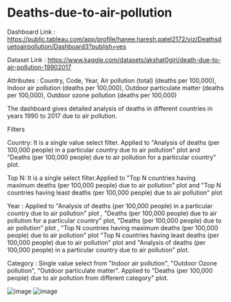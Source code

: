 # Deaths-due-to-air-pollution
Dashboard Link : https://public.tableau.com/app/profile/hanee.haresh.patel2172/viz/Deathsduetoairpollution/Dashboard3?publish=yes

Dataset Link : https://www.kaggle.com/datasets/akshat0giri/death-due-to-air-pollution-19902017

Attributes : Country, Code, Year, Air pollution (total) (deaths per 100,000), Indoor air pollution (deaths per 100,000), Outdoor particulate matter (deaths per 100,000), Outdoor ozone pollution (deaths per 100,000)

The dashboard gives detailed analysis of deaths in different countries in years 1990 to 2017 due to air pollution.


Filters

Country: It is a single value select filter. Applied to "Analysis of deaths (per 100,000 people) in a particular country due to air pollution" plot and "Deaths (per 100,000 people) due to air pollution for  a particular country" plot.

Top N: It is a single select filter.Applied to "Top N countries having maximum deaths (per 100,000 people) due to air pollution" plot and "Top N countries having least deaths (per 100,000 people) due to air pollution" plot

Year : Applied to "Analysis of deaths (per 100,000 people) in a particular country due to air pollution" plot , "Deaths (per 100,000 people) due to air pollution for  a particular country" plot, "Deaths (per 100,000 people) due to air pollution" plot , "Top N countries having maximum deaths (per 100,000 people) due to air pollution" plot "Top N countries having least deaths (per 100,000 people) due to air pollution" plot and "Analysis of deaths (per 100,000 people) in a particular country due to air pollution" plot.

Category : Single value select from "Indoor air pollution", "Outdoor Ozone pollution", "Outdoor particulate matter". Applied to "Deaths (per 100,000 people) due to air pollution from different category" plot.


![image](https://user-images.githubusercontent.com/100784535/182089024-304145d0-837b-4e52-bc41-c449c3b7f667.png)
![image](https://user-images.githubusercontent.com/100784535/182089120-64e37b43-23ca-4230-87ea-2176e9ba4e94.png)
